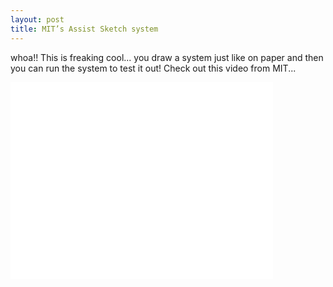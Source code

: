 ```yaml
---
layout: post
title: MIT’s Assist Sketch system
---
```


whoa!! This is freaking cool... you draw a system just like on paper and then you can run the system to test it out! Check out this video from MIT...

<iframe width="420" height="315" src="//www.youtube.com/embed/NZNTgglPbUA" frameborder="0" allowfullscreen></iframe>
